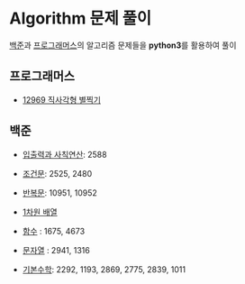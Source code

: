 # Algorithm 문제 풀이
[백준]()과 [프로그래머스]()의 알고리즘 문제들을 **python3**를 활용하여 풀이

## 프로그래머스
* [12969 직사각형 별찍기]()

## 백준
* [입출력과 사칙연산](https://github.com/DaonWoori/TIL/tree/main/Algorithm/BaekJoon/%EC%9E%85%EC%B6%9C%EB%A0%A5%EA%B3%BC%20%EC%82%AC%EC%B9%99%EC%97%B0%EC%82%B0): 2588

* [조건문](https://github.com/DaonWoori/TIL/tree/main/Algorithm/BaekJoon/%EC%A1%B0%EA%B1%B4%EB%AC%B8): 2525, 2480

* [반복문](https://github.com/DaonWoori/TIL/tree/main/Algorithm/BaekJoon/%EB%B0%98%EB%B3%B5%EB%AC%B8): 10951, 10952

* [1차원 배열](https://github.com/DaonWoori/TIL/tree/main/Algorithm/BaekJoon/1%EC%B0%A8%EC%9B%90%20%EB%B0%B0%EC%97%B4)

* [함수](https://github.com/DaonWoori/TIL/tree/main/Algorithm/BaekJoon/%ED%95%A8%EC%88%98) : 1675, 4673

* [문자열]() : 2941, 1316

* [기본수학](): 2292, 1193, 2869, 2775, 2839, 1011
